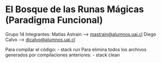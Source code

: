 # El Bosque de las Runas Mágicas (Paradigma Funcional)  
Grupo 14
Integrantes:
Matías Astrain --> mastrain@alumnos.uai.cl
Diego Calvo    --> dicalvo@alumnos.uai.cl     

Para compilar el código:
    - stack run
Para elimina todos los archivos generados por compilaciones anteriores:
    - stack clean